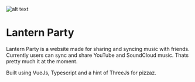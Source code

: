 ![alt text](https://github.com/97Cider/js-party/blob/main/public/svgs/LanternPartyLogo.jpg?raw=true)

# Lantern Party
Lantern Party is a website made for sharing and syncing music with friends. Currently users can sync and share YouTube and SoundCloud music.
Thats pretty much it at the moment. 

Built using VueJs, Typescript and a hint of ThreeJs for pizzaz. 